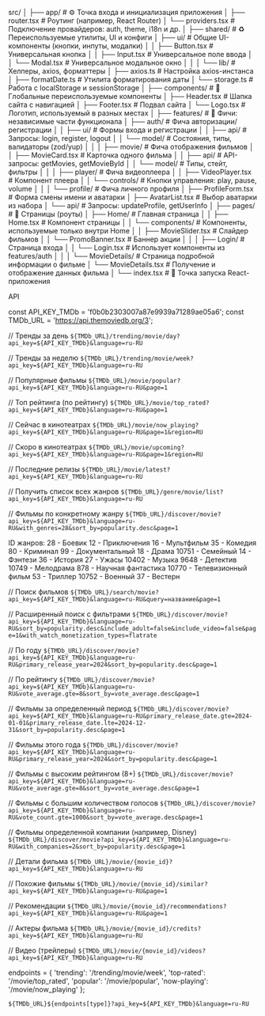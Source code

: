 src/
│
├── app/                           # ⚙️ Точка входа и инициализация приложения
│   ├── router.tsx                 # Роутинг (например, React Router)
│   └── providers.tsx             # Подключение провайдеров: auth, theme, i18n и др.
│
├── shared/                        # ♻️ Переиспользуемые утилиты, UI и конфиги
│   ├── ui/                        # Общие UI-компоненты (кнопки, инпуты, модалки)
│   │   ├── Button.tsx            # Универсальная кнопка
│   │   ├── Input.tsx             # Универсальное поле ввода
│   │   └── Modal.tsx             # Универсальное модальное окно
│   │
│   └── lib/                       # Хелперы, axios, форматтеры
│       ├── axios.ts              # Настройка axios-инстанса
│       ├── formatDate.ts         # Утилита форматирования даты
│       └── storage.ts            # Работа с localStorage и sessionStorage
│
├── components/                   # 🧩 Глобальные переиспользуемые компоненты
│   ├── Header.tsx                # Шапка сайта с навигацией
│   ├── Footer.tsx                # Подвал сайта
│   └── Logo.tsx                  # Логотип, используемый в разных местах
│
├── features/                     # 🔌 Фичи: независимые части функционала
│   ├── auth/                     # Фича авторизации/регистрации
│   │   ├── ui/                   # Формы входа и регистрации
│   │   ├── api/                  # Запросы: login, register, logout
│   │   └── model/                # Состояния, типы, валидаторы (zod/yup)
│   │
│   ├── movie/                    # Фича отображения фильмов
│   │   ├── MovieCard.tsx         # Карточка одного фильма
│   │   ├── api/                  # API-запросы: getMovies, getMovieById
│   │   └── model/                # Типы, стейт, фильтры
│   │
│   ├── player/                   # Фича видеоплеера
│   │   ├── VideoPlayer.tsx       # Компонент плеера
│   │   └── controls/             # Кнопки управления: play, pause, volume
│   │
│   └── profile/                  # Фича личного профиля
│       ├── ProfileForm.tsx       # Форма смены имени и аватарки
│       ├── AvatarList.tsx        # Выбор аватарки из набора
│       └── api/                  # Запросы: updateProfile, getUserInfo
│
├── pages/                        # 📄 Страницы (роуты)
│   ├── Home/                     # Главная страница
│   │   ├── Home.tsx              # Компонент страницы
│   │   └── components/           # Компоненты, используемые только внутри Home
│   │       ├── MovieSlider.tsx   # Слайдер фильмов
│   │       └── PromoBanner.tsx   # Баннер акции
│   │
│   ├── Login/                    # Страница входа
│   │   └── Login.tsx             # Использует компоненты из features/auth
│   │
│   └── MovieDetails/            # Страница подробной информации о фильме
│       └── MovieDetails.tsx      # Получение и отображение данных фильма
│
└── index.tsx                     # 🚀 Точка запуска React-приложения

API 

const API_KEY_TMDb = 'f0b0b2303007a87e9939a71289ae05a6';
const TMDb_URL = 'https://api.themoviedb.org/3';

// Тренды за день
`${TMDb_URL}/trending/movie/day?api_key=${API_KEY_TMDb}&language=ru-RU`

// Тренды за неделю
`${TMDb_URL}/trending/movie/week?api_key=${API_KEY_TMDb}&language=ru-RU`

// Популярные фильмы
`${TMDb_URL}/movie/popular?api_key=${API_KEY_TMDb}&language=ru-RU&page=1`

// Топ рейтинга (по рейтингу)
`${TMDb_URL}/movie/top_rated?api_key=${API_KEY_TMDb}&language=ru-RU&page=1`

// Сейчас в кинотеатрах
`${TMDb_URL}/movie/now_playing?api_key=${API_KEY_TMDb}&language=ru-RU&page=1&region=RU`

// Скоро в кинотеатрах
`${TMDb_URL}/movie/upcoming?api_key=${API_KEY_TMDb}&language=ru-RU&page=1&region=RU`

// Последние релизы
`${TMDb_URL}/movie/latest?api_key=${API_KEY_TMDb}&language=ru-RU`

// Получить список всех жанров
`${TMDb_URL}/genre/movie/list?api_key=${API_KEY_TMDb}&language=ru-RU`

// Фильмы по конкретному жанру
`${TMDb_URL}/discover/movie?api_key=${API_KEY_TMDb}&language=ru-RU&with_genres=28&sort_by=popularity.desc&page=1`

ID жанров:
28 - Боевик
12 - Приключения
16 - Мультфильм
35 - Комедия
80 - Криминал
99 - Документальный
18 - Драма
10751 - Семейный
14 - Фэнтези
36 - История
27 - Ужасы
10402 - Музыка
9648 - Детектив
10749 - Мелодрама
878 - Научная фантастика
10770 - Телевизионный фильм
53 - Триллер
10752 - Военный
37 - Вестерн

// Поиск фильмов
`${TMDb_URL}/search/movie?api_key=${API_KEY_TMDb}&language=ru-RU&query=название&page=1`

// Расширенный поиск с фильтрами
`${TMDb_URL}/discover/movie?api_key=${API_KEY_TMDb}&language=ru-RU&sort_by=popularity.desc&include_adult=false&include_video=false&page=1&with_watch_monetization_types=flatrate`

// По году
`${TMDb_URL}/discover/movie?api_key=${API_KEY_TMDb}&language=ru-RU&primary_release_year=2024&sort_by=popularity.desc&page=1`

// По рейтингу
`${TMDb_URL}/discover/movie?api_key=${API_KEY_TMDb}&language=ru-RU&vote_average.gte=8&sort_by=vote_average.desc&page=1`

// Фильмы за определенный период
`${TMDb_URL}/discover/movie?api_key=${API_KEY_TMDb}&language=ru-RU&primary_release_date.gte=2024-01-01&primary_release_date.lte=2024-12-31&sort_by=popularity.desc&page=1`

// Фильмы этого года
`${TMDb_URL}/discover/movie?api_key=${API_KEY_TMDb}&language=ru-RU&primary_release_year=2024&sort_by=popularity.desc&page=1`

// Фильмы с высоким рейтингом (8+)
`${TMDb_URL}/discover/movie?api_key=${API_KEY_TMDb}&language=ru-RU&vote_average.gte=8&sort_by=vote_average.desc&page=1`

// Фильмы с большим количеством голосов
`${TMDb_URL}/discover/movie?api_key=${API_KEY_TMDb}&language=ru-RU&vote_count.gte=1000&sort_by=vote_average.desc&page=1`

// Фильмы определенной компании (например, Disney)
`${TMDb_URL}/discover/movie?api_key=${API_KEY_TMDb}&language=ru-RU&with_companies=2&sort_by=popularity.desc&page=1`

// Детали фильма
`${TMDb_URL}/movie/{movie_id}?api_key=${API_KEY_TMDb}&language=ru-RU`

// Похожие фильмы
`${TMDb_URL}/movie/{movie_id}/similar?api_key=${API_KEY_TMDb}&language=ru-RU&page=1`

// Рекомендации
`${TMDb_URL}/movie/{movie_id}/recommendations?api_key=${API_KEY_TMDb}&language=ru-RU&page=1`

// Актеры фильма
`${TMDb_URL}/movie/{movie_id}/credits?api_key=${API_KEY_TMDb}&language=ru-RU`

// Видео (трейлеры)
`${TMDb_URL}/movie/{movie_id}/videos?api_key=${API_KEY_TMDb}&language=ru-RU`

endpoints = {
      'trending': '/trending/movie/week',
      'top-rated': '/movie/top_rated',
      'popular': '/movie/popular',
      'now-playing': '/movie/now_playing'
    };

`${TMDb_URL}${endpoints[type]}?api_key=${API_KEY_TMDb}&language=ru-RU`
